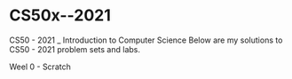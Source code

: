 # CS50x--2021
CS50 - 2021 _ Introduction to Computer Science
Below are my solutions to CS50 - 2021 problem sets and labs.

Weel 0 - Scratch
